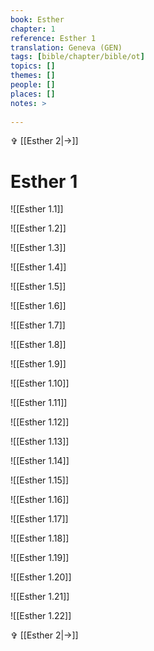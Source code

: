 ```yaml
---
book: Esther
chapter: 1
reference: Esther 1
translation: Geneva (GEN)
tags: [bible/chapter/bible/ot]
topics: []
themes: []
people: []
places: []
notes: >
  
---
```


✞ [[Esther 2|->]]

# Esther 1

![[Esther 1.1]]

![[Esther 1.2]]

![[Esther 1.3]]

![[Esther 1.4]]

![[Esther 1.5]]

![[Esther 1.6]]

![[Esther 1.7]]

![[Esther 1.8]]

![[Esther 1.9]]

![[Esther 1.10]]

![[Esther 1.11]]

![[Esther 1.12]]

![[Esther 1.13]]

![[Esther 1.14]]

![[Esther 1.15]]

![[Esther 1.16]]

![[Esther 1.17]]

![[Esther 1.18]]

![[Esther 1.19]]

![[Esther 1.20]]

![[Esther 1.21]]

![[Esther 1.22]]

✞ [[Esther 2|->]]
